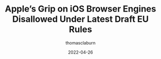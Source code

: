 ---
author: thomasclaburn
date: 2022-04-26
permalink: false
publisher: theregister
tags:
  - user-agents
  - engines
  - legal
target_url: https://www.theregister.com/2022/04/26/apple_ios_browser/
title: Apple’s Grip on iOS Browser Engines Disallowed Under Latest Draft EU Rules
---